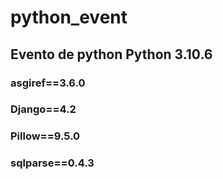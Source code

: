 # python_event
## Evento de python Python 3.10.6

### asgiref==3.6.0
### Django==4.2
### Pillow==9.5.0
### sqlparse==0.4.3
